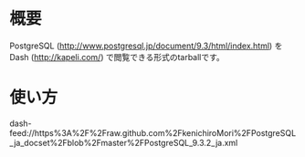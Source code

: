 # 概要
PostgreSQL (http://www.postgresql.jp/document/9.3/html/index.html) を Dash (http://kapeli.com/) で閲覧できる形式のtarballです。

# 使い方
 dash-feed://https%3A%2F%2Fraw.github.com%2FkenichiroMori%2FPostgreSQL_ja_docset%2Fblob%2Fmaster%2FPostgreSQL_9.3.2_ja.xml

